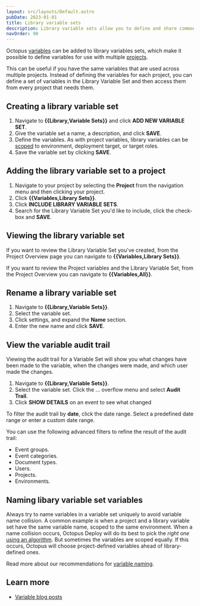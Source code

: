 ```yaml
---
layout: src/layouts/Default.astro
pubDate: 2023-01-01
title: Library variable sets
description: Library variable sets allow you to define and share common variables between your Octopus projects.
navOrder: 90
---
```


Octopus [variables](/docs/projects/variables/) can be added to library variables sets, which make it possible to define variables for use with multiple [projects](/docs/projects/).

This can be useful if you have the same variables that are used across multiple projects. Instead of defining the variables for each project, you can define a set of variables in the Library Variable Set and then access them from every project that needs them.

## Creating a library variable set

1. Navigate to **{{Library,Variable Sets}}** and click **ADD NEW VARIABLE SET**.
2. Give the variable set a name, a description, and click **SAVE**.
3. Define the variables. As with project variables, library variables can be [scoped](/docs/projects/variables/#scoping-variables) to environment, deployment target, or target roles.
4. Save the variable set by clicking **SAVE**.

## Adding the library variable set to a project

1. Navigate to your project by selecting the **Project** from the navigation menu and then clicking your project.
2. Click **{{Variables,Library Sets}}**.
3. Click **INCLUDE LIBRARY VARIABLE SETS**.
4. Search for the Library Variable Set you'd like to include, click the check-box and **SAVE**.

## Viewing the library variable set

If you want to review the Library Variable Set you've created, from the Project Overview page you can navigate to **{{Variables,Library Sets}}**.

If you want to review the Project variables and the Library Variable Set, from the Project Overview you can navigate to **{{Variables,All}}**.

## Rename a library variable set

1. Navigate to **{{Library,Variable Sets}}**.
2. Select the variable set.
3. Click settings, and expand the **Name** section.
4. Enter the new name and click **SAVE**.

## View the variable audit trail

Viewing the audit trail for a Variable Set will show you what changes have been made to the variable, when the changes were made, and which user made the changes.  

1. Navigate to **{{Library,Variable Sets}}**.
2. Select the variable set. Click the ... overflow menu and select **Audit Trail**.
3. Click **SHOW DETAILS** on an event to see what changed

To filter the audit trail by **date**, click the date range. Select a predefined date range or enter a custom date range.

You can use the following advanced filters to refine the result of the audit trail:

- Event groups.
- Event categories.
- Document types.
- Users.
- Projects.
- Environments.

## Naming libary variable set variables

Always try to name variables in a variable set uniquely to avoid variable name collision. A common example is when a project and a library variable set have the same variable name, scoped to the same environment. When a name collision occurs, Octopus Deploy will do its best to pick the *right one* [using an algorithm](/docs/projects/variables/#Scopingvariables-Scopespecificity). But sometimes the variables are scoped equally. If this occurs, Octopus will choose project-defined variables ahead of library-defined ones.

Read more about our recommendations for [variable naming](/docs/getting-started/best-practices/variables.md#variable-naming).

## Learn more

- [Variable blog posts](https://octopus.com/blog/tag/variables)